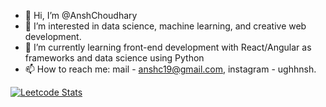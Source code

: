 - 👋 Hi, I’m @AnshChoudhary
- 👀 I’m interested in data science, machine learning, and creative web development.
- 🌱 I’m currently learning front-end development with React/Angular as frameworks and data science using Python
- 📫 How to reach me: mail - anshc19@gmail.com, instagram - ughhnsh.

<!---
AnshChoudhary/AnshChoudhary is a ✨ special ✨ repository because its `README.md` (this file) appears on your GitHub profile.
You can click the Preview link to take a look at your changes.
--->
[![Leetcode Stats](https://leetcard.jacoblin.cool/ughhnsh)](https://leetcode.com/ughhnsh)
